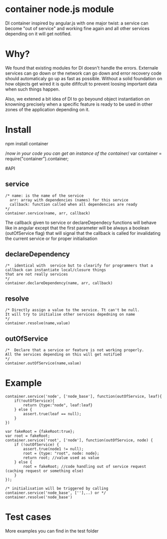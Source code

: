 # container node.js module
DI container inspired by angular.js with one major twist: a service can become "out of service"  and working fine again and all other services depending on it will get notified.

# Why?
 We found that existing modules for DI doesn't handle the errors. Externale services can go down or the network can go down and error recovery code should automaticaly go up as fast as possible. Without a solid foundation on how objects get wired it is quite dififcult to prevent loosing important data when such things happen.

 Also, we extened a bit idea of DI to go beyound object instantiation on  knowning precisely when a specific feature is ready to be used in other zones of the application  depending on it.
 

# Install
npm install container 

/*now in your code you can get an instance of the container*/
var container = require("container").container;

#API

## service
    /* name: is the name of the service
      arr: array with dependencies (names) for this service
      callback: function called when all dependencies are ready
    */
    container.service(name, arr, callback)

The callback given to service or declareDependecy functions will behave like in angular except that the first parameter will be always a boolean (outOfService flag) that will signal that the callback is called for invalidating the current service or for proper initialisation

## declareDependency
    /*  identical with  service but to clearify for programmers that a callback can instantiate local/closure things
    that are not really services
    */
    container.declareDependency(name, arr, callback)

## resolve
    /* Directly assign a value to the service. Tt can't be null. 
    It will try to initialise other services depedning on name
    */
    container.resolve(name,value)

## outOfService
    /*  Declare that a service or feature is not working properly. 
    All the services depending on this will get notified
    */
    container.outOfService(name,value)



# Example

    
    container.service('node', ['node_base'], function(outOfService, leaf){
        if(!outOfService){
            return {type:"node", leaf:leaf}
        } else {
            assert.true(leaf == null);
        }
    })
    
    var fakeRoot = {fakeRoot:true};
    var root = fakeRoot;
    container.service('root', ['node'], function(outOfService, node) {
        if (!outOfService) {
            assert.true(node1 != null);
            root = {type: "root", node: node};
            return root; //value used as value
        } else {
            root = fakeRoot; //code handling out of service request (caching request or something else)
        }
    });

    /* initialisation will be triggered by calling container.service('node_base', [''],..) or */
    container.resolve('node_base')


# Test cases

More examples you can find in the test folder



